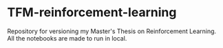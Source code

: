 # TFM-reinforcement-learning
Repository for versioning my Master's Thesis on Reinforcement Learning. All the notebooks are made to run in local.
